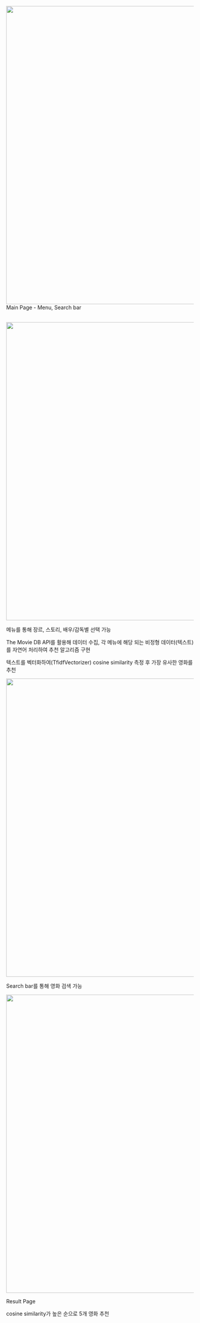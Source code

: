 <img width="800" src="https://blog.kakaocdn.net/dn/lD0LP/btrwVb3n7IO/bMsq3NHZNnQweqx3BXkdR0/img.png"><br>
Main Page - Menu, Search bar <br><br>

<img width="800" src="https://blog.kakaocdn.net/dn/cscA2x/btrwT0gLj0V/KQWWWUhDaVvnGULsNycvF0/img.png"><br>

메뉴를 통해 장르, 스토리, 배우/감독별 선택 가능<br>

The Movie DB API를 활용해 데이터 수집, 각 메뉴에 해당 되는 비정형 데이터(텍스트)를 자연어 처리하여 추천 알고리즘 구현<br>

텍스트를 벡터화하여(TfidfVectorizer) cosine similarity 측정 후 가장 유사한 영화를 추천<br>

<img width="800" src="https://blog.kakaocdn.net/dn/vQRjt/btrwPbKEX5B/HT00gnl1SiWZ8LHBzPyPu0/img.png"><br>

Search bar를 통해 영화 검색 가능<br>

<img width="800" src="https://blog.kakaocdn.net/dn/cqSXl0/btrwMHbZgLQ/Kdz4sIyGFgsks4CxxpsZwK/img.png"><br>

Result Page<br>

cosine similarity가 높은 순으로 5개 영화 추천<br>
